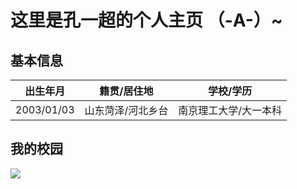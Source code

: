 # 这里是孔一超的个人主页 （-A-）~
## 基本信息
|出生年月|籍贯/居住地|学校/学历| 
| ---- | ---- | ---- |
|2003/01/03|山东菏泽/河北乡台|南京理工大学/大一本科| 
## 我的校园

![](http://m.qpic.cn/psc?/V52EhUgX0YboDE1ze2qB0GEYU82zqMdY/ruAMsa53pVQWN7FLK88i5gYaCTmWW5H3wrnmLFjEyJ8jbkT0BTDVEeBkZ26u57CFcKKNqd0uPHC.tdcCunHTZpLRhomaNYKe.NqeYxA.BZg!/b&bo=VQhABgAAAAADBzk!&rf=viewer_4)



